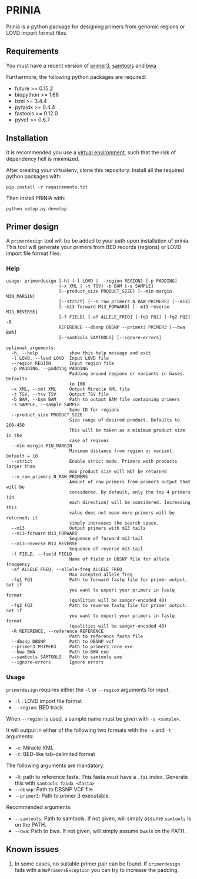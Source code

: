 PRINIA
=======

Prinia is a python package for designing primers from genomic regions or LOVD import format files. 

Requirements
-------------

You must have a recent version of [primer3](http://primer3.sourceforge.net/), [samtools](http://www.htslib.org/download/) and [bwa](https://github.com/lh3/bwa)

Furthermore, the following python packages are required:

* future >= 0.15.2
* biopython >= 1.66
* lxml >= 3.4.4
* pyfaidx >= 0.4.4
* fastools >= 0.12.0
* pyvcf >= 0.6.7 


Installation
-------------

It is recommended you use a [virtual environment](https://virtualenv.readthedocs.org), such that the risk of dependency hell is minimized.
  
After creating your virtualenv, clone this repository. 
Install all the required python packages with:
```
pip install -r requirements.txt
```


Then install PRINIA with:

```
python setup.py develop
```


Primer design
-------------

A `primerdesign` tool will be be added to your path upon installation of prinia.
This tool will generate your primers from BED records (regions) or LOVD import file format files.   
 
### Help


```
usage: primerdesign [-h] (-l LOVD | --region REGION) [-p PADDING]
                    (-x XML | -t TSV) -b BAM [-s SAMPLE]
                    [--product_size PRODUCT_SIZE] [--min-margin MIN_MARGIN]
                    [--strict] [--n_raw_primers N_RAW_PRIMERS] [--m13]
                    [--m13-forward M13_FORWARD] [--m13-reverse M13_REVERSE]
                    [-f FIELD] [-af ALLELE_FREQ] [-fq1 FQ1] [-fq2 FQ2] -R
                    REFERENCE --dbsnp DBSNP --primer3 PRIMER3 [--bwa BWA]
                    [--samtools SAMTOOLS] [--ignore-errors]

optional arguments:
  -h, --help            show this help message and exit
  -l LOVD, --lovd LOVD  Input LOVD file
  --region REGION       Input region file
  -p PADDING, --padding PADDING
                        Padding around regions or variants in bases. Defaults
                        to 100
  -x XML, --xml XML     Output Miracle XML file
  -t TSV, --tsv TSV     Output TSV file
  -b BAM, --bam BAM     Path to output BAM file containing primers
  -s SAMPLE, --sample SAMPLE
                        Same ID for regions
  --product_size PRODUCT_SIZE
                        Size range of desired product. Defaults to 200-450
                        This will be taken as a minimum product size in the
                        case of regions
  --min-margin MIN_MARGIN
                        Minimum distance from region or variant. Default = 10
  --strict              Enable strict mode. Primers with products larger than
                        max product size will NOT be returned
  --n_raw_primers N_RAW_PRIMERS
                        Amount of raw primers from primer3 output that will be
                        considered. By default, only the top 4 primers (in
                        each direction) will be considered. Increasing this
                        value does not mean more primers will be returned; it
                        simply increases the search space.
  --m13                 Output primers with m13 tails
  --m13-forward M13_FORWARD
                        Sequence of forward m13 tail
  --m13-reverse M13_REVERSE
                        Sequence of reverse m13 tail
  -f FIELD, --field FIELD
                        Name of field in DBSNP file for allele frequency
  -af ALLELE_FREQ, --allele-freq ALLELE_FREQ
                        Max accepted allele freq
  -fq1 FQ1              Path to forward fastq file for primer output. Set if
                        you want to export your primers in fastq format
                        (qualities will be sanger-encoded 40)
  -fq2 FQ2              Path to reverse fastq file for primer output. Set if
                        you want to export your primers in fastq format
                        (qualities will be sanger-encoded 40)
  -R REFERENCE, --reference REFERENCE
                        Path to reference fasta file
  --dbsnp DBSNP         Path to DBSNP vcf
  --primer3 PRIMER3     Path to primer3_core exe
  --bwa BWA             Path to BWA exe
  --samtools SAMTOOLS   Path to samtools exe
  --ignore-errors       Ignore errors

```

### Usage

`primerdesign` requires either the `-l` or `--region` arguments for input.

* `-l` : LOVD import file format
* `--region`: BED track
 
 When `--region` is used, a sample name must be given with `-s <sample>`. 

It will output in either of the following two formats with the `-x` and `-t` arguments:

* `-x`: Miracle XML
* `-t`: BED-like tab-delimited format

The following arguments are mandatory:

* `-R`: path to reference fasta. This fasta *must* have a `.fai` index. Generate this with `samtools faidx <fasta>`
* `--dbsnp`: Path to DBSNP VCF file
* `--primer3`: Path to primer 3 executable.

Recommended arguments:

* `--samtools`: Path to samtools. If not given, will simply assume `samtools` is on the PATH.
* `--bwa`: Path to bwa. If not given, will simply assume `bwa` is on the PATH. 


Known issues
------------
1. In some cases, no suitable primer pair can be found. If `primerdesign` fails with a `NoPrimersException` you can try to increase the padding.
 
 